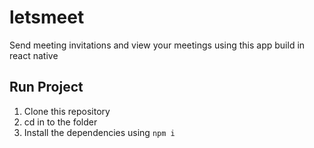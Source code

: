 # letsmeet
Send meeting invitations and view your meetings using this app build in react native


## Run Project
1. Clone this repository
2. cd in to the folder
3. Install the dependencies using `npm i`
